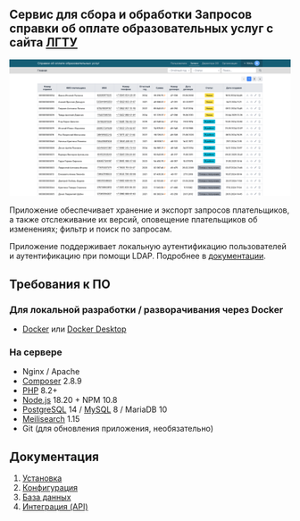 ## Сервис для сбора и обработки Запросов справки об оплате образовательных услуг с сайта [ЛГТУ](https://stu.lipetsk.ru)

![Скриншот приложения](docs/screenshot.png)

Приложение обеспечивает хранение и экспорт запросов плательщиков, а также отслеживание их версий,
оповещение плательщиков об изменениях; фильтр и поиск по запросам.  

Приложение поддерживает локальную аутентификацию пользователей и аутентификацию при помощи LDAP.
Подробнее в [документации](docs/CONFIG.md). 

## Требования к ПО
### Для локальной разработки / разворачивания через Docker
- [Docker](https://www.docker.com/get-started/) или [Docker Desktop](https://docs.docker.com/desktop/)

### На сервере
- Nginx / Apache
- [Composer](https://getcomposer.org/) 2.8.9
- [PHP](https://www.php.net/downloads.php) 8.2+
- [Node.js](https://nodejs.org/) 18.20 + NPM 10.8
- [PostgreSQL](https://www.postgresql.org/download/) 14 / [MySQL](https://dev.mysql.com/downloads/) 8 / MariaDB 10
- [Meilisearch](https://www.meilisearch.com/docs/learn/self_hosted/install_meilisearch_locally) 1.15
- Git (для обновления приложения, необязательно)

## Документация
1. [Установка](docs/INSTALL.md)
2. [Конфигурация](docs/CONFIG.md)
3. [База данных](docs/DATABASE.md)
4. [Интеграция (API)](docs/API.md)
